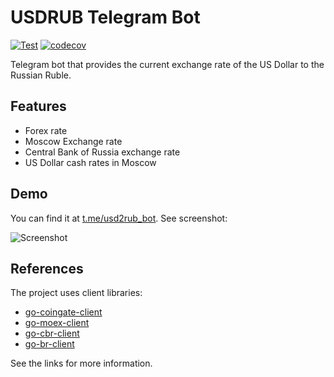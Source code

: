 # USDRUB Telegram Bot

[![Test](https://github.com/ivanglie/usdrub-bot/actions/workflows/test.yml/badge.svg)](https://github.com/ivanglie/usdrub-bot/actions/workflows/test.yml)
[![codecov](https://codecov.io/gh/ivanglie/usdrub-bot/branch/master/graph/badge.svg?token=NE2AU5KV3L)](https://codecov.io/gh/ivanglie/usdrub-bot)

Telegram bot that provides the current exchange rate of the US Dollar to the Russian Ruble.

## Features
* Forex rate
* Moscow Exchange rate
* Central Bank of Russia exchange rate
* US Dollar cash rates in Moscow

## Demo
You can find it at [t.me/usd2rub_bot](https://t.me/usd2rub_bot). See screenshot:

![Screenshot](../assets/demo.png?raw=true)

## References
The project uses client libraries:
* [go-coingate-client](https://github.com/ivanglie/go-coingate-client)
* [go-moex-client](https://github.com/ivanglie/go-moex-client)
* [go-cbr-client](https://github.com/ivanglie/go-cbr-client)
* [go-br-client](https://github.com/ivanglie/go-br-client)

See the links for more information.